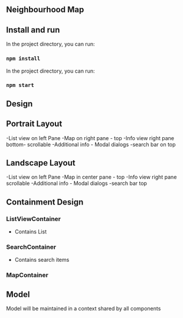 

## Neighbourhood Map

## Install and run
In the project directory, you can run:

### `npm install`

In the project directory, you can run:

### `npm start`

## Design

## Portrait Layout
-List view on left  Pane
-Map on right pane - top
-Info view right pane bottom- scrollable
-Additional info - Modal dialogs
-search bar on top

## Landscape Layout
-List view on left  Pane
-Map in center pane - top
-Info view right pane  scrollable
-Additional info - Modal dialogs
-search bar  top


## Containment Design

### ListViewContainer
- Contains List
### SearchContainer
- Contains search items
### MapContainer

## Model
Model will  be maintained in a context shared by all components


